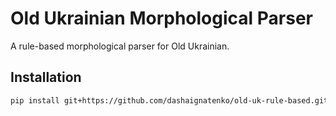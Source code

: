 # Old Ukrainian Morphological Parser

A rule-based morphological parser for Old Ukrainian.

## Installation
```bash
pip install git+https://github.com/dashaignatenko/old-uk-rule-based.git
